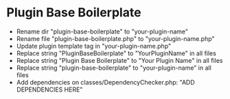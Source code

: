# Plugin Base Boilerplate

- Rename dir "plugin-base-boilerplate" to "your-plugin-name"
- Rename file "plugin-base-boilerplate.php" to "your-plugin-name.php"
- Update plugin template tag in "your-plugin-name.php"
- Replace string "PluginBaseBoilerplate" to "YourPluginName" in all files
- Replace string "Plugin Base Boilerplate" to "Your Plugin Name" in all files
- Replace string "plugin-base-boilerplate" to "your-plugin-name" in all files
- Add dependencies on classes/DependencyChecker.php: "ADD DEPENDENCIES HERE"

